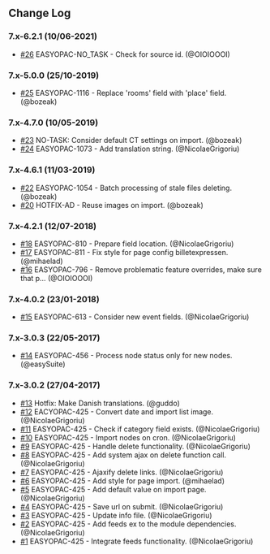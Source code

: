 ## Change Log

### 7.x-6.2.1 (10/06-2021)
- [#26](https://github.com/easySuite/ding_billetexpressen_import/pull/26) EASYOPAC-NO_TASK - Check for source id. (@OIOIOOOI)

### 7.x-5.0.0 (25/10-2019)
- [#25](https://github.com/easySuite/ding_billetexpressen_import/pull/25) EASYOPAC-1116 - Replace 'rooms' field with 'place' field. (@bozeak)

### 7.x-4.7.0 (10/05-2019)
- [#23](https://github.com/easySuite/ding_billetexpressen_import/pull/23) NO-TASK: Consider default CT settings on import. (@bozeak)
- [#24](https://github.com/easySuite/ding_billetexpressen_import/pull/24) EASYOPAC-1073 - Add translation string. (@NicolaeGrigoriu)

### 7.x-4.6.1 (11/03-2019)
- [#22](https://github.com/easySuite/ding_billetexpressen_import/pull/22) EASYOPAC-1054 - Batch processing of stale files deleting. (@bozeak)
- [#20](https://github.com/easySuite/ding_billetexpressen_import/pull/20) HOTFIX-AD - Reuse images on import. (@bozeak)

### 7.x-4.2.1 (12/07-2018)
- [#18](https://github.com/easySuite/ding_billetexpressen_import/pull/18) EASYOPAC-810 - Prepare field location. (@NicolaeGrigoriu)
- [#17](https://github.com/easySuite/ding_billetexpressen_import/pull/17) EASYOPAC-811 - Fix style for page config billetexpressen. (@mihaelad)
- [#16](https://github.com/easySuite/ding_billetexpressen_import/pull/16) EASYOPAC-796 - Remove problematic feature overrides, make sure that p… (@OIOIOOOI)

### 7.x-4.0.2 (23/01-2018)
- [#15](https://github.com/easySuite/ding_billetexpressen_import/pull/15) EASYOPAC-613 - Consider new event fields. (@NicolaeGrigoriu)

### 7.x-3.0.3 (22/05-2017)
- [#14](https://github.com/easySuite/ding_billetexpressen_import/pull/14) EASYOPAC-456 - Process node status only for new nodes. (@easySuite)

### 7.x-3.0.2 (27/04-2017)
- [#13](https://github.com/easySuite/ding_billetexpressen_import/pull/13) Hotfix: Make Danish translations. (@guddo)
- [#12](https://github.com/easySuite/ding_billetexpressen_import/pull/12) EACYOPAC-425 - Convert date and import list image. (@NicolaeGrigoriu)
- [#11](https://github.com/easySuite/ding_billetexpressen_import/pull/11) EASYOPAC-425 - Check if category field exists. (@NicolaeGrigoriu)
- [#10](https://github.com/easySuite/ding_billetexpressen_import/pull/10) EASYOPAC-425 - Import nodes on cron. (@NicolaeGrigoriu)
- [#9](https://github.com/easySuite/ding_billetexpressen_import/pull/9) EASYOPAC-425 - Handle delete functionality. (@NicolaeGrigoriu)
- [#8](https://github.com/easySuite/ding_billetexpressen_import/pull/8) EASYOPAC-425 - Add system ajax on delete function call. (@NicolaeGrigoriu)
- [#7](https://github.com/easySuite/ding_billetexpressen_import/pull/7) EASYOPAC-425 - Ajaxify delete links. (@NicolaeGrigoriu)
- [#6](https://github.com/easySuite/ding_billetexpressen_import/pull/6) EASYOPAC-425 - Add style for page import. (@mihaelad)
- [#5](https://github.com/easySuite/ding_billetexpressen_import/pull/5) EASYOPAC-425 - Add default value on import page. (@NicolaeGrigoriu)
- [#4](https://github.com/easySuite/ding_billetexpressen_import/pull/4) EASYOPAC-425 - Save url on submit. (@NicolaeGrigoriu)
- [#3](https://github.com/easySuite/ding_billetexpressen_import/pull/3) EASYOPAC-425 - Update info file. (@NicolaeGrigoriu)
- [#2](https://github.com/easySuite/ding_billetexpressen_import/pull/2) EASYOPAC-425 - Add feeds ex to the module dependencies. (@NicolaeGrigoriu)
- [#1](https://github.com/easySuite/ding_billetexpressen_import/pull/1) EASYOPAC-425 - Integrate feeds functionality. (@NicolaeGrigoriu)